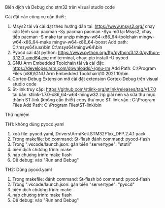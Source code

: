 Biên dịch và Debug cho stm32 trên visual studio code

Cài đặt các công cụ cần thiết:
1. Msys2
tải và cài đặt theo hướng dẫn tại: https://www.msys2.org/
chạy các lệnh sau:
    pacman -Sy pacman
    pacman -Syu
mở lại Msys2, chạy tiếp
    pacman -S make tar unzip mingw-w64-x86_64-toolchain mingw-w64-x86_64-make mingw-w64-x86_64-boost
Add path:
    C:\msys64\usr\bin
    C:\msys64\mingw64\bin
2. Pyocd
cài đặt python: https://www.python.org/ftp/python/3.12.0/python-3.12.0-amd64.exe
mở terminal, chạy:
    pip install -U pyocd
3. GNU Arm Embedded Toolchain
tải và cài đặt: https://developer.arm.com/downloads/-/gnu-rm
Add Path: 
    C:\Program Files (x86)\GNU Arm Embedded Toolchain\10 2021.10\bin
4. Cortex-Debug Extension 
mở cài đặt extension Cortex-Debug trên visual studio code
5. St-link
truy cập: https://github.com/stlink-org/stlink/releases/tag/v1.7.0
tải bản: stlink-1.7.0-x86_64-w64-mingw32.zip
giải nén và sửa thư mục thành ST-link (không cần thiết)
copy thư mục ST-link vào : C:\Program Files
Add Path: C:\Program Files\ST-link\bin

Thử nghiệm

TH1: không dùng pyocd.yaml

1. xoá file: pyocd.yaml, Drivers\Arm\Keil.STM32F1xx_DFP.2.4.1.pack
2. Trong makefile:
    bỏ command: St-flash
    đánh command: pyocd-flash
3. Trong ".vscode/launch.json:
    gán biến "servertype": "stutil"
4. biên dịch chương trình:     make
5. nạp chương trình:           make flash
6. Để debug: vào "Run and Debug"

TH2: Dùng pyocd.yaml

1. Trong makefile:
    đánh command: St-flash
    bỏ command: pyocd-flash
2. Trong ".vscode/launch.json:
    gán biến "servertype": "pyocd"
3. biên dịch chương trình:     make
4. nạp chương trình:           make flash
5. Để debug: vào "Run and Debug"

